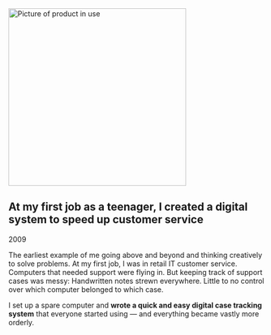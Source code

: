 <img class="figure figure-pc-klinik" src="{{ '/assets/pc-klinik-2009.JPG' | url }}" width="350" alt="Picture of product in use" />

## At my first job as a teenager, I created a digital system to speed up customer service

<p class="meta">2009</p>

The earliest example of me going above and beyond and thinking creatively to solve problems. At my first job, I was in retail IT customer service. Computers that needed support were flying in. But keeping track of support cases was messy: Handwritten notes strewn everywhere. Little to no control over which computer belonged to which case.

I set up a spare computer and **wrote a quick and easy digital case tracking system** that everyone started using — and everything became vastly more orderly.
